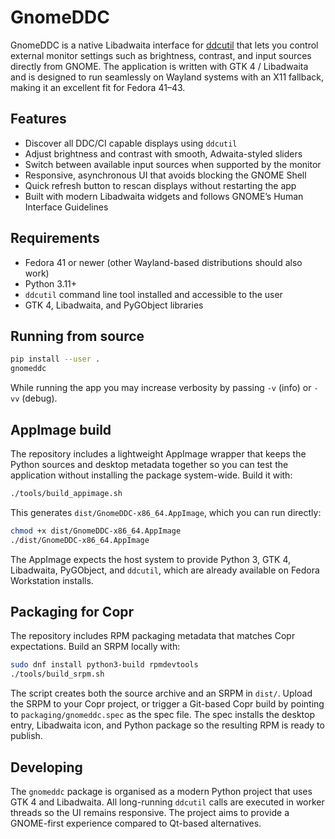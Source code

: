 # GnomeDDC

GnomeDDC is a native Libadwaita interface for [ddcutil](https://www.ddcutil.com/) that
lets you control external monitor settings such as brightness, contrast, and input
sources directly from GNOME. The application is written with GTK 4 / Libadwaita and
is designed to run seamlessly on Wayland systems with an X11 fallback, making it an
excellent fit for Fedora 41–43.

## Features

- Discover all DDC/CI capable displays using `ddcutil`
- Adjust brightness and contrast with smooth, Adwaita-styled sliders
- Switch between available input sources when supported by the monitor
- Responsive, asynchronous UI that avoids blocking the GNOME Shell
- Quick refresh button to rescan displays without restarting the app
- Built with modern Libadwaita widgets and follows GNOME’s Human Interface Guidelines

## Requirements

- Fedora 41 or newer (other Wayland-based distributions should also work)
- Python 3.11+
- `ddcutil` command line tool installed and accessible to the user
- GTK 4, Libadwaita, and PyGObject libraries

## Running from source

```bash
pip install --user .
gnomeddc
```

While running the app you may increase verbosity by passing `-v` (info) or `-vv` (debug).

## AppImage build

The repository includes a lightweight AppImage wrapper that keeps the Python sources
and desktop metadata together so you can test the application without installing the
package system-wide. Build it with:

```bash
./tools/build_appimage.sh
```

This generates `dist/GnomeDDC-x86_64.AppImage`, which you can run directly:

```bash
chmod +x dist/GnomeDDC-x86_64.AppImage
./dist/GnomeDDC-x86_64.AppImage
```

The AppImage expects the host system to provide Python 3, GTK 4, Libadwaita, PyGObject,
and `ddcutil`, which are already available on Fedora Workstation installs.

## Packaging for Copr

The repository includes RPM packaging metadata that matches Copr expectations. Build
an SRPM locally with:

```bash
sudo dnf install python3-build rpmdevtools
./tools/build_srpm.sh
```

The script creates both the source archive and an SRPM in `dist/`. Upload the SRPM to
your Copr project, or trigger a Git-based Copr build by pointing to
`packaging/gnomeddc.spec` as the spec file. The spec installs the desktop entry,
Libadwaita icon, and Python package so the resulting RPM is ready to publish.

## Developing

The `gnomeddc` package is organised as a modern Python project that uses GTK 4 and
Libadwaita. All long-running `ddcutil` calls are executed in worker threads so the UI
remains responsive. The project aims to provide a GNOME-first experience compared to
Qt-based alternatives.

